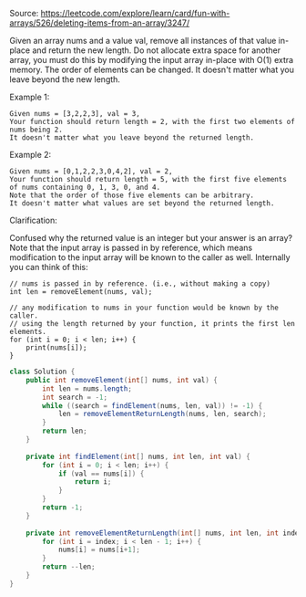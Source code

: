 Source: https://leetcode.com/explore/learn/card/fun-with-arrays/526/deleting-items-from-an-array/3247/

Given an array nums and a value val, remove all instances of that value in-place and return the new length.
Do not allocate extra space for another array, you must do this by modifying the input array in-place with O(1) extra memory.
The order of elements can be changed. It doesn't matter what you leave beyond the new length.

Example 1:
```
Given nums = [3,2,2,3], val = 3,
Your function should return length = 2, with the first two elements of nums being 2.
It doesn't matter what you leave beyond the returned length.
```

Example 2:
```
Given nums = [0,1,2,2,3,0,4,2], val = 2,
Your function should return length = 5, with the first five elements of nums containing 0, 1, 3, 0, and 4.
Note that the order of those five elements can be arbitrary.
It doesn't matter what values are set beyond the returned length.
```

Clarification:

Confused why the returned value is an integer but your answer is an array?
Note that the input array is passed in by reference, which means modification to the input array will be known to the caller as well.
Internally you can think of this:
```
// nums is passed in by reference. (i.e., without making a copy)
int len = removeElement(nums, val);

// any modification to nums in your function would be known by the caller.
// using the length returned by your function, it prints the first len elements.
for (int i = 0; i < len; i++) {
    print(nums[i]);
}
```

```Java
class Solution {
    public int removeElement(int[] nums, int val) {
        int len = nums.length;
        int search = -1;
        while ((search = findElement(nums, len, val)) != -1) {
            len = removeElementReturnLength(nums, len, search);
        }
        return len;
    }
    
    private int findElement(int[] nums, int len, int val) {
        for (int i = 0; i < len; i++) {
            if (val == nums[i]) {
                return i;
            }
        }
        return -1;
    }
    
    private int removeElementReturnLength(int[] nums, int len, int index) {
        for (int i = index; i < len - 1; i++) {
            nums[i] = nums[i+1];
        }
        return --len;
    }
}
```
